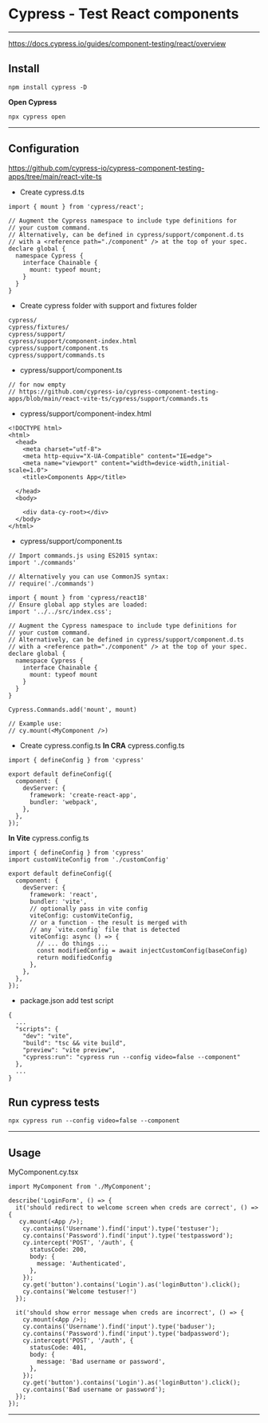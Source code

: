 # Cypress - Test React components
---------------------------------------------------------------------------------------------
https://docs.cypress.io/guides/component-testing/react/overview

## Install
```
npm install cypress -D
```

**Open Cypress**
```
npx cypress open
```

---------------------

## Configuration
https://github.com/cypress-io/cypress-component-testing-apps/tree/main/react-vite-ts

- Create cypress.d.ts
```
import { mount } from 'cypress/react';

// Augment the Cypress namespace to include type definitions for
// your custom command.
// Alternatively, can be defined in cypress/support/component.d.ts
// with a <reference path="./component" /> at the top of your spec.
declare global {
  namespace Cypress {
    interface Chainable {
      mount: typeof mount;
    }
  }
}
```

- Create cypress folder with support and fixtures folder
```
cypress/
cypress/fixtures/
cypress/support/
cypress/support/component-index.html
cypress/support/component.ts
cypress/support/commands.ts
```

- cypress/support/component.ts
```
// for now empty
// https://github.com/cypress-io/cypress-component-testing-apps/blob/main/react-vite-ts/cypress/support/commands.ts

```

- cypress/support/component-index.html
```
<!DOCTYPE html>
<html>
  <head>
    <meta charset="utf-8">
    <meta http-equiv="X-UA-Compatible" content="IE=edge">
    <meta name="viewport" content="width=device-width,initial-scale=1.0">
    <title>Components App</title>
    
  </head>
  <body>
    
    <div data-cy-root></div>
  </body>
</html>
```

- cypress/support/component.ts
```
// Import commands.js using ES2015 syntax:
import './commands'

// Alternatively you can use CommonJS syntax:
// require('./commands')

import { mount } from 'cypress/react18'
// Ensure global app styles are loaded:
import '../../src/index.css';

// Augment the Cypress namespace to include type definitions for
// your custom command.
// Alternatively, can be defined in cypress/support/component.d.ts
// with a <reference path="./component" /> at the top of your spec.
declare global {
  namespace Cypress {
    interface Chainable {
      mount: typeof mount
    }
  }
}

Cypress.Commands.add('mount', mount)

// Example use:
// cy.mount(<MyComponent />)
```

- Create cypress.config.ts
**In CRA**
cypress.config.ts
```
import { defineConfig } from 'cypress'

export default defineConfig({
  component: {
    devServer: {
      framework: 'create-react-app',
      bundler: 'webpack',
    },
  },
});
```

**In Vite**
cypress.config.ts
```
import { defineConfig } from 'cypress'
import customViteConfig from './customConfig'

export default defineConfig({
  component: {
    devServer: {
      framework: 'react',
      bundler: 'vite',
      // optionally pass in vite config
      viteConfig: customViteConfig,
      // or a function - the result is merged with
      // any `vite.config` file that is detected
      viteConfig: async () => {
        // ... do things ...
        const modifiedConfig = await injectCustomConfig(baseConfig)
        return modifiedConfig
      },
    },
  },
});
```

- package.json add test script
```
{
  ...
  "scripts": {
    "dev": "vite",
    "build": "tsc && vite build",
    "preview": "vite preview",
    "cypress:run": "cypress run --config video=false --component"
  },
  ...
}
```

## Run cypress tests
```
npx cypress run --config video=false --component
```

---------------------------------------------------------------------------------------------

## Usage

MyComponent.cy.tsx
```
import MyComponent from './MyComponent';

describe('LoginForm', () => {
  it('should redirect to welcome screen when creds are correct', () => {
   cy.mount(<App />);
    cy.contains('Username').find('input').type('testuser');
    cy.contains('Password').find('input').type('testpassword');
    cy.intercept('POST', '/auth', {
      statusCode: 200,
      body: {
        message: 'Authenticated',
      },
    });
    cy.get('button').contains('Login').as('loginButton').click();
    cy.contains('Welcome testuser!')
  });

  it('should show error message when creds are incorrect', () => {
    cy.mount(<App />);
    cy.contains('Username').find('input').type('baduser');
    cy.contains('Password').find('input').type('badpassword');
    cy.intercept('POST', '/auth', {
      statusCode: 401,
      body: {
        message: 'Bad username or password',
      },
    });
    cy.get('button').contains('Login').as('loginButton').click();
    cy.contains('Bad username or password');
  });
});
```

---------------------------------------------------------------------------------------------